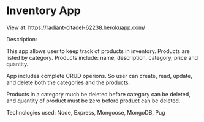 # Inventory App

View at: https://radiant-citadel-62238.herokuapp.com/

Description:

This app allows user to keep track of products in inventory. Products are listed by category. Products include: name, description, category, price and quantity. 

App includes complete CRUD operions. So user can create, read, update, and delete both the categories and the products. 

Products in a category much be deleted before category can be deleted, and quantity of product must be zero before product can be deleted. 

Technologies used: Node, Express, Mongoose, MongoDB, Pug